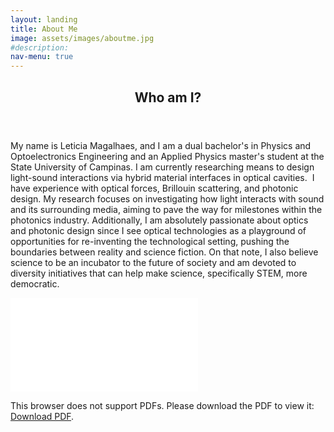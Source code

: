 ```yaml
---
layout: landing
title: About Me
image: assets/images/aboutme.jpg
#description: 
nav-menu: true
---
```

<!-- Main -->
<div id="main">

<!-- One -->
<section id="one">
	<div class="inner">
		<header class="major">
			  <h2>Who am I?</h2>
		</header>
		<p>My name is Leticia Magalhaes, and I am a dual bachelor's in Physics and Optoelectronics Engineering and an Applied Physics master's student at the State University of Campinas. I am currently researching means to design light-sound interactions via hybrid material interfaces in optical cavities. &nbsp;I have experience with optical forces, Brillouin scattering, and photonic design. My research focuses on investigating how light interacts with sound and its surrounding media, aiming to pave the way for milestones within the photonics industry. Additionally, I am absolutely passionate about optics and photonic design since I see optical technologies as a playground of opportunities for re-inventing the technological setting, pushing the boundaries between reality and science fiction. On that note, I also believe science to be an incubator to the future of society and am devoted to diversity initiatives that can help make science, specifically STEM, more democratic.</p>
     <object data="assets\pdf\CV_LeticiaMagalhaes.pdf" type="application/pdf" width="100%" height="600px">
                        <embed src="assets\pdf\CV_LeticiaMagalhaes.pdf">
                          <p>This browser does not support PDFs. Please download the PDF to view it: <a href="assets\pdf\CV_LeticiaMagalhaes.pdf">Download PDF</a>.</p>
                        </embed>
                      </object>
	</div>
</section>




</section>
</div>